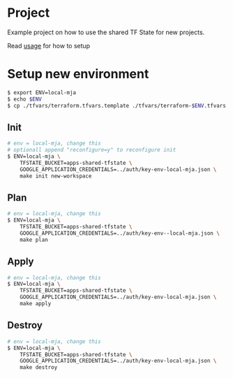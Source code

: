 # Project

Example project on how to use the shared TF State for new projects.

Read [usage](../docs/usage.md) for how to setup

# Setup new environment

```sh
$ export ENV=local-mja
$ echo $ENV
$ cp ./tfvars/terraform.tfvars.template ./tfvars/terraform-$ENV.tfvars

```

## Init

```sh
# env = local-mja, change this
# optionall append "reconfigure=y" to reconfigure init
$ ENV=local-mja \
    TFSTATE_BUCKET=apps-shared-tfstate \
    GOOGLE_APPLICATION_CREDENTIALS=../auth/key-env-local-mja.json \
    make init new-workspace
```

## Plan

```sh
# env = local-mja, change this
$ ENV=local-mja \
    TFSTATE_BUCKET=apps-shared-tfstate \
    GOOGLE_APPLICATION_CREDENTIALS=../auth/key-env--local-mja.json \
    make plan
```

## Apply

```sh
# env = local-mja, change this
$ ENV=local-mja \
    TFSTATE_BUCKET=apps-shared-tfstate \
    GOOGLE_APPLICATION_CREDENTIALS=../auth/key-env-local-mja.json \
    make apply
```

## Destroy

```sh
# env = local-mja, change this
$ ENV=local-mja \
    TFSTATE_BUCKET=apps-shared-tfstate \
    GOOGLE_APPLICATION_CREDENTIALS=../auth/key-env-local-mja.json \
    make destroy
```
